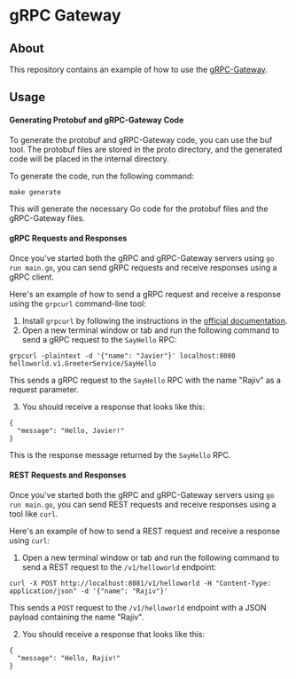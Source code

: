 # gRPC Gateway

## About

This repository contains an example of how to use the [gRPC-Gateway](https://github.com/grpc-ecosystem/grpc-gateway).

## Usage

#### Generating Protobuf and gRPC-Gateway Code

To generate the protobuf and gRPC-Gateway code, you can use the buf tool. The protobuf files are stored in the proto directory, and the generated code will be placed in the internal directory.

To generate the code, run the following command:

```shell
make generate
```

This will generate the necessary Go code for the protobuf files and the gRPC-Gateway files.

#### gRPC Requests and Responses

Once you've started both the gRPC and gRPC-Gateway servers using `go run main.go`, you can send gRPC requests and receive responses using a gRPC client.

Here's an example of how to send a gRPC request and receive a response using the `grpcurl` command-line tool:

1. Install `grpcurl` by following the instructions in the [official documentation](https://github.com/fullstorydev/grpcurl#installation).
2. Open a new terminal window or tab and run the following command to send a gRPC request to the `SayHello` RPC:

```shell
grpcurl -plaintext -d '{"name": "Javier"}' localhost:8080 helloworld.v1.GreeterService/SayHello
```

This sends a gRPC request to the `SayHello` RPC with the name "Rajiv" as a request parameter.

3. You should receive a response that looks like this:

```shell
{
  "message": "Hello, Javier!"
}
```

This is the response message returned by the `SayHello` RPC.

#### REST Requests and Responses

Once you've started both the gRPC and gRPC-Gateway servers using `go run main.go`, you can send REST requests and receive responses using a tool like `curl`.

Here's an example of how to send a REST request and receive a response using `curl`:

1. Open a new terminal window or tab and run the following command to send a REST request to the `/v1/helloworld` endpoint:

```shell
curl -X POST http://localhost:8081/v1/helloworld -H "Content-Type: application/json" -d '{"name": "Rajiv"}'
```

This sends a `POST` request to the `/v1/helloworld` endpoint with a JSON payload containing the name "Rajiv".

2. You should receive a response that looks like this:

```shell
{
  "message": "Hello, Rajiv!"
}
```